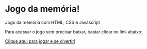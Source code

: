# Jogo da memória!
Jogo da memória com HTML, CSS e Javascript

Para acessar o jogo sem precisar baixar, bastar clicar no link abaixo:

<a href="https://htmlpreview.github.io/?https://github.com/Igor27F/Memory_Game/blob/main/index.html">Clique aqui para jogar e se divertir!</a>
